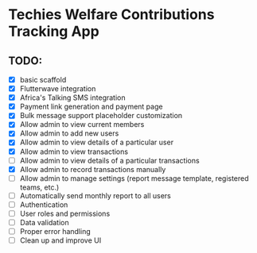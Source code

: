 # Techies Welfare Contributions Tracking App

## TODO:

- [x] basic scaffold
- [x] Flutterwave integration
- [x] Africa's Talking SMS integration
- [x] Payment link generation and payment page
- [x] Bulk message support placeholder customization
- [x] Allow admin to view current members
- [x] Allow admin to add new users
- [x] Allow admin to view details of a particular user
- [x] Allow admin to view transactions
- [ ] Allow admin to view details of a particular transactions
- [x] Allow admin to record transactions manually
- [ ] Allow admin to manage settings (report message template, registered teams, etc.)
- [ ] Automatically send monthly report to all users
- [ ] Authentication
- [ ] User roles and permissions
- [ ] Data validation
- [ ] Proper error handling
- [ ] Clean up and improve UI
